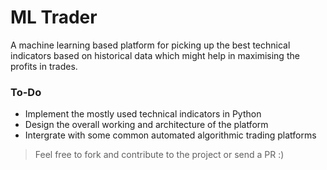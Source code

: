 # ML Trader

A machine learning based platform for picking up the best technical indicators based on historical data which might help in maximising the profits in trades.

### To-Do
  - Implement the mostly used technical indicators in Python
  - Design the overall working and architecture of the platform 
  - Intergrate with some common automated algorithmic trading platforms
  
> Feel free to fork and contribute to the project or send a PR :)
